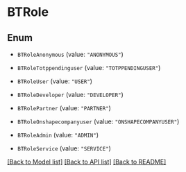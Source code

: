 # BTRole

## Enum


* `BTRoleAnonymous` (value: `"ANONYMOUS"`)

* `BTRoleTotppendinguser` (value: `"TOTPPENDINGUSER"`)

* `BTRoleUser` (value: `"USER"`)

* `BTRoleDeveloper` (value: `"DEVELOPER"`)

* `BTRolePartner` (value: `"PARTNER"`)

* `BTRoleOnshapecompanyuser` (value: `"ONSHAPECOMPANYUSER"`)

* `BTRoleAdmin` (value: `"ADMIN"`)

* `BTRoleService` (value: `"SERVICE"`)


[[Back to Model list]](../README.md#documentation-for-models) [[Back to API list]](../README.md#documentation-for-api-endpoints) [[Back to README]](../README.md)


